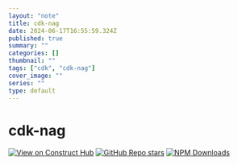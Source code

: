 ```yaml
---
layout: "note"
title: cdk-nag
date: 2024-06-17T16:55:59.324Z
published: true
summary: ""
categories: []
thumbnail: ""
tags: ["cdk", "cdk-nag"]
cover_image: ""
series: ""
type: default
---
```


# cdk-nag

[![View on Construct Hub](https://constructs.dev/badge?package=cdk-nag)](https://constructs.dev/packages/cdk-nag)
[![GitHub Repo stars](https://img.shields.io/github/stars/cdklabs/cdk-nag)](https://github.com/cdklabs/cdk-nag/stargazers)
[![NPM Downloads](https://img.shields.io/npm/dw/cdk-nag)](https://www.npmjs.com/package/cdk-nag)
